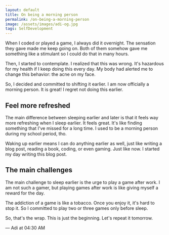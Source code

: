 ```yaml
---
layout: default
title: On being a morning person
permalink: /on-being-a-morning-person
image: /assets/images/adi-og.jpg
tags: SelfDevelopment
---
```


When I coded or played a game, I always did it overnight. The sensation they gave made me keep going on. Both of them somehow gave me something like a stimulant so I could do that in many hours.

Then, I started to contemplate. I realized that this was wrong. It's hazardous for my health if I keep doing this every day. My body had alerted me to change this behavior: the acne on my face.

So, I decided and committed to shifting it earlier. I am now officially a morning person. It is great! I regret not doing this earlier.

## Feel more refreshed

The main difference between sleeping earlier and later is that it feels way more refreshing when I sleep earlier. It feels great. It's like finding something that I've missed for a long time. I used to be a morning person during my school period, tho.

Waking up earlier means I can do anything earlier as well, just like writing a blog post, reading a book, coding, or even gaming. Just like now. I started my day writing this blog post.

## The main challenges

The main challenge to sleep earlier is the urge to play a game after work. I am not such a gamer, but playing games after work is like giving myself a reward for the day.

The addiction of a game is like a tobacco. Once you enjoy it, it's hard to stop it. So I committed to play two or three games only before sleep.

So, that's the wrap. This is just the beginning. Let's repeat it tomorrow.

— Adi at 04:30 AM
